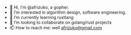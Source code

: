 - 👋 Hi, I’m @afrizuko, a gopher.
- 👀 I’m interested in algorithm design, software engineering.
- 🌱 I’m currently learning rustlang
- 💞️ I’m looking to collaborate on golang/rust projects 
- 📫 How to reach me: well afrizuko@gmail.com 

<!---
afrizuko/afrizuko is a ✨ special ✨ repository because its `README.md` (this file) appears on your GitHub profile.
You can click the Preview link to take a look at your changes.
--->
